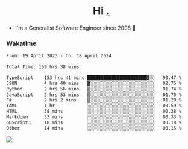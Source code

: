 <h1 align="center">Hi <a href="https://www.hackerrank.com/erasmosaraujo">.</a></h1>
 
- I'm a Generalist Software Engineer  since 2008 🚀
<!--  
<p align="left">
  <a href="https://github.com/erasmosoares/github-readme-stats">
    <img
      align="center"
      src="https://github-readme-stats.vercel.app/api/top-langs/?username=erasmosoares&theme=radical&layout=compact"
    />
  </a>
  <a href="https://github.com/erasmosoares/github-readme-stats">
    [![Harlok's WakaTime stats](https://github-readme-stats.vercel.app/api/wakatime?username=ffflabs)](https://github.com/anuraghazra/github-readme-stats)
  </a>
</p>

<!--
 ### Repo 
 
<p align="left">
 <a href="https://github.com/erasmosoares/github-readme-stats">
    <img
      align="center"
      height="165"
      src="https://github-readme-stats.vercel.app/api/pin?username=erasmosoares&repo=sample-node&title_color=fff&icon_color=f9f9f9&text_color=9f9f9f&bg_color=151515"
    />
  </a>
  <a href="https://github.com/erasmosoares/github-readme-stats">
    <img
      align="center"
      height="165"
      src="https://github-readme-stats.vercel.app/api/pin?username=erasmosoares&repo=sample-node&title_color=fff&icon_color=f9f9f9&text_color=9f9f9f&bg_color=151515"
    />
  </a>
</p>
-->

 ### Wakatime 

<!--START_SECTION:waka-->

```txt
From: 19 April 2023 - To: 18 April 2024

Total Time: 169 hrs 38 mins

TypeScript    153 hrs 41 mins ██████████████████████▓░░   90.47 %
JSON          4 hrs 40 mins   ▓░░░░░░░░░░░░░░░░░░░░░░░░   02.75 %
Python        2 hrs 56 mins   ▒░░░░░░░░░░░░░░░░░░░░░░░░   01.74 %
JavaScript    2 hrs 53 mins   ▒░░░░░░░░░░░░░░░░░░░░░░░░   01.70 %
C#            2 hrs 2 mins    ▒░░░░░░░░░░░░░░░░░░░░░░░░   01.20 %
YAML          1 hr            ░░░░░░░░░░░░░░░░░░░░░░░░░   00.59 %
HTML          38 mins         ░░░░░░░░░░░░░░░░░░░░░░░░░   00.38 %
Markdown      33 mins         ░░░░░░░░░░░░░░░░░░░░░░░░░   00.33 %
GDScript3     18 mins         ░░░░░░░░░░░░░░░░░░░░░░░░░   00.18 %
Other         14 mins         ░░░░░░░░░░░░░░░░░░░░░░░░░   00.15 %
```

<!--END_SECTION:waka-->

![](https://komarev.com/ghpvc/?username=erasmosoares&color=brightgreen)
